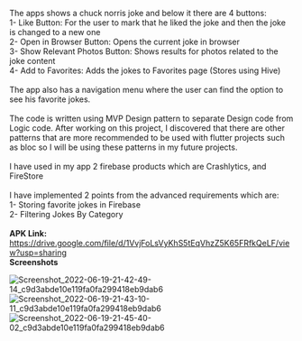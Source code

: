 The apps shows a chuck norris joke and below it there are 4 buttons:<br>
1- Like Button: For the user to mark that he liked the joke and then the joke is changed to a new one<br>
2- Open in Browser Button: Opens the current joke in browser<br>
3- Show Relevant Photos Button: Shows results for photos related to the joke content<br>
4- Add to Favorites: Adds the jokes to Favorites page (Stores using Hive) <br>
<br>
The app also has a navigation menu where the user can find the option to see his favorite jokes. <br>
<br>
The code is written using MVP Design pattern to separate Design code from Logic code. After working on this project, I discovered that there are other patterns that are more recommended to be used with flutter projects such as bloc so I will be using these patterns in my future projects.<br>
<br>
I have used in my app 2 firebase products which are Crashlytics, and FireStore<br>
<br>
I have implemented 2 points from the advanced requirements which are:<br>
1- Storing favorite jokes in Firebase<br>
2- Filtering Jokes By Category<br>
<br>
**APK Link:** https://drive.google.com/file/d/1VvjFoLsVyKhS5tEqVhzZ5K65FRfkQeLF/view?usp=sharing <br>
**Screenshots** <br>

![Screenshot_2022-06-19-21-42-49-14_c9d3abde10e119fa0fa299418eb9dab6](https://user-images.githubusercontent.com/32040158/174496001-db207909-895a-47fd-806a-6468f8b95223.jpg)
![Screenshot_2022-06-19-21-43-10-11_c9d3abde10e119fa0fa299418eb9dab6](https://user-images.githubusercontent.com/32040158/174496013-1455dcab-f9d2-493c-bacd-b8089b2f5d56.jpg)
![Screenshot_2022-06-19-21-45-40-02_c9d3abde10e119fa0fa299418eb9dab6](https://user-images.githubusercontent.com/32040158/174496020-94bf7eab-40e8-4b14-9577-911b993c091a.jpg)

